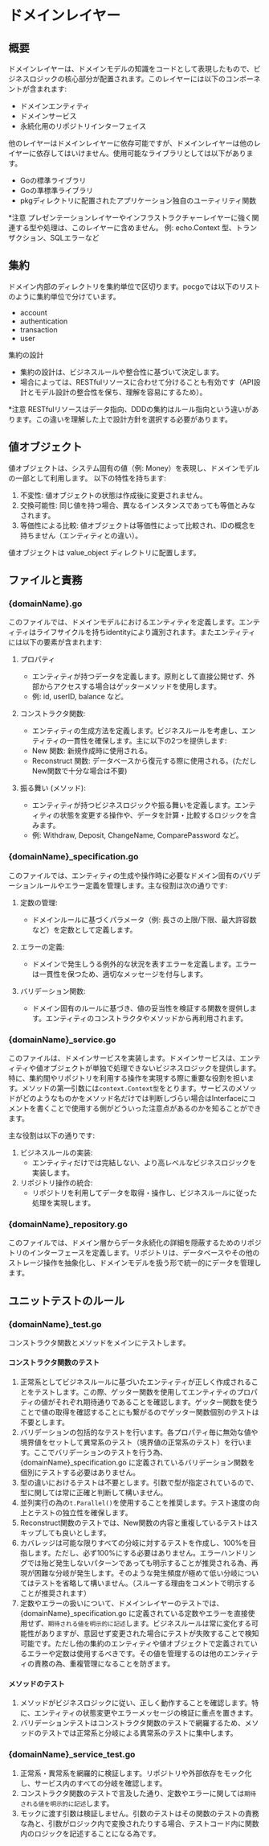 # ドメインレイヤー

## 概要
ドメインレイヤーは、ドメインモデルの知識をコードとして表現したもので、ビジネスロジックの核心部分が配置されます。このレイヤーには以下のコンポーネントが含まれます:
- ドメインエンティティ
- ドメインサービス
- 永続化用のリポジトリインターフェイス

他のレイヤーはドメインレイヤーに依存可能ですが、ドメインレイヤーは他のレイヤーに依存してはいけません。使用可能なライブラリとしては以下があります。
- Goの標準ライブラリ
- Goの準標準ライブラリ
- pkgディレクトリに配置されたアプリケーション独自のユーティリティ関数

*注意
プレゼンテーションレイヤーやインフラストラクチャーレイヤーに強く関連する型や処理は、このレイヤーに含めません。
例: echo.Context 型、トランザクション、SQLエラーなど

## 集約
ドメイン内部のディレクトリを集約単位で区切ります。pocgoでは以下のリストのように集約単位で分けています。
- account
- authentication
- transaction
- user

集約の設計
- 集約の設計は、ビジネスルールや整合性に基づいて決定します。
- 場合によっては、RESTfulリソースに合わせて分けることも有効です（API設計とモデル設計の整合性を保ち、理解を容易にするため）。

*注意
RESTfulリソースはデータ指向、DDDの集約はルール指向という違いがあります。この違いを理解した上で設計方針を選択する必要があります。

## 値オブジェクト
値オブジェクトは、システム固有の値（例: Money）を表現し、ドメインモデルの一部として利用します。
以下の特性を持ちます:
1. 不変性: 値オブジェクトの状態は作成後に変更されません。
2. 交換可能性: 同じ値を持つ場合、異なるインスタンスであっても等価とみなされます。
3. 等価性による比較: 値オブジェクトは等価性によって比較され、IDの概念を持ちません（エンティティとの違い）。

値オブジェクトは value_object ディレクトリに配置します。

## ファイルと責務
### {domainName}.go
このファイルでは、ドメインモデルにおけるエンティティを定義します。エンティティはライフサイクルを持ちidentityにより識別されます。またエンティティには以下の要素が含まれます:

1. プロパティ
    - エンティティが持つデータを定義します。原則として直接公開せず、外部からアクセスする場合はゲッターメソッドを使用します。
    - 例: id, userID, balance など。

2. コンストラクタ関数:
    - エンティティの生成方法を定義します。ビジネスルールを考慮し、エンティティの一貫性を確保します。主に以下の2つを提供します:
    - New 関数: 新規作成時に使用される。
    - Reconstruct 関数: データベースから復元する際に使用される。(ただしNew関数で十分な場合は不要)

3. 振る舞い (メソッド):
    - エンティティが持つビジネスロジックや振る舞いを定義します。エンティティの状態を変更する操作や、データを計算・比較するロジックを含みます。
    - 例: Withdraw, Deposit, ChangeName, ComparePassword など。

### {domainName}_specification.go
このファイルでは、エンティティの生成や操作時に必要なドメイン固有のバリデーションルールやエラー定義を管理します。主な役割は次の通りです:

1. 定数の管理:
    - ドメインルールに基づくパラメータ（例: 長さの上限/下限、最大許容数など）を定数として定義します。

2. エラーの定義:
    - ドメインで発生しうる例外的な状況を表すエラーを定義します。エラーは一貫性を保つため、適切なメッセージを付与します。

3. バリデーション関数:
    - ドメイン固有のルールに基づき、値の妥当性を検証する関数を提供します。エンティティのコンストラクタやメソッドから再利用されます。

### {domainName}_service.go
このファイルは、ドメインサービスを実装します。ドメインサービスは、エンティティや値オブジェクトが単独で処理できないビジネスロジックを提供します。特に、集約間やリポジトリを利用する操作を実現する際に重要な役割を担います。メソッドの第一引数には`context.Context型`をとります。サービスのメソッドがどのようなものかをメソッド名だけでは判断しづらい場合はInterfaceにコメントを書くことで使用する側がどういった注意点があるのかを知ることができます。

主な役割は以下の通りです:

1. ビジネスルールの実装:
    - エンティティだけでは完結しない、より高レベルなビジネスロジックを実装します。
2. リポジトリ操作の統合:
    - リポジトリを利用してデータを取得・操作し、ビジネスルールに従った処理を実現します。

### {domainName}_repository.go
このファイルでは、ドメイン層からデータ永続化の詳細を隠蔽するためのリポジトリのインターフェースを定義します。リポジトリは、データベースやその他のストレージ操作を抽象化し、ドメインモデルを扱う形で統一的にデータを管理します。

## ユニットテストのルール
### {domainName}_test.go
コンストラクタ関数とメソッドをメインにテストします。

#### コンストラクタ関数のテスト
1. 正常系としてビジネスルールに基づいたエンティティが正しく作成されることをテストします。この際、ゲッター関数を使用してエンティティのプロパティの値がそれぞれ期待通りであることを確認します。ゲッター関数を使うことで値の取得を確認することにも繋がるのでゲッター関数個別のテストは不要とします。
2. バリデーションの包括的なテストを行います。各プロパティ毎に無効な値や境界値をセットして異常系のテスト（境界値の正常系のテスト）を行います。ここでバリデーションのテストを行う為、{domainName}_specification.go に定義されているバリデーション関数を個別にテストする必要はありません。
3. 型の違いにおけるテストは不要とします。引数で型が指定されているので、型に関しては常に正確と判断して構いません。
4. 並列実行の為の`t.Parallel()`を使用することを推奨します。テスト速度の向上とテストの独立性を確保します。
5. Reconstruct関数のテストでは、New関数の内容と重複しているテストはスキップしても良いとします。
6. カバレッジは可能な限りすべての分岐に対するテストを作成し、100%を目指します。ただし、必ず100%にする必要はありません。エラーハンドリングでは殆ど発生しないパターンであっても明示することが推奨される為、再現が困難な分岐が発生します。そのような発生頻度が極めて低い分岐についてはテストを省略して構いません。（スルーする理由をコメントで明示することが推奨されます）
7. 定数やエラーの扱いについて、ドメインレイヤーのテストでは、{domainName}_specification.go に定義されている定数やエラーを直接使用せず、`期待される値を明示的に記述`します。ビジネスルールは常に変化する可能性がありますが、意図せず変更された場合にテストが失敗することで検知可能です。ただし他の集約のエンティティや値オブジェクトで定義されているエラーや定数は使用するべきです。その値を管理するのは他のエンティティの責務の為、重複管理になることを防ぎます。

#### メソッドのテスト
1. メソッドがビジネスロジックに従い、正しく動作することを確認します。特に、エンティティの状態変更やエラーメッセージの検証に重点を置きます。
2. バリデーションテストはコンストラクタ関数のテストで網羅するため、メソッドのテストでは正常系と分岐による異常系のテストに集中します。

### {domainName}_service_test.go
1. 正常系・異常系を網羅的に検証します。リポジトリや外部依存をモック化し、サービス内のすべての分岐を確認します。
2. コンストラクタ関数のテストで言及した通り、定数やエラーに関しては`期待される値を明示的に記述`します。
3. モックに渡す引数は検証しません。引数のテストはその関数のテストの責務な為と、引数がロジック内で変換されたりする場合、テストコード内に関数内のロジックを記述することになる為です。
